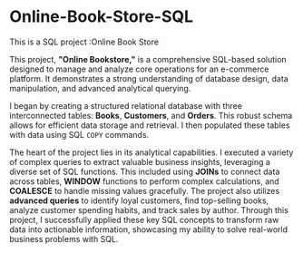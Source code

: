# Online-Book-Store-SQL
This is a SQL project :Online Book Store

This project, **"Online Bookstore,"** is a comprehensive SQL-based solution designed to manage and analyze core operations for an e-commerce platform. It demonstrates a strong understanding of database design, data manipulation, and advanced analytical querying.

I began by creating a structured relational database with three interconnected tables: **Books**, **Customers**, and **Orders**. This robust schema allows for efficient data storage and retrieval. I then populated these tables with data using SQL `COPY` commands.

The heart of the project lies in its analytical capabilities. I executed a variety of complex queries to extract valuable business insights, leveraging a diverse set of SQL functions. This included using **JOINs** to connect data across tables, **WINDOW** functions to perform complex calculations, and **COALESCE** to handle missing values gracefully. The project also utilizes **advanced queries** to identify loyal customers, find top-selling books, analyze customer spending habits, and track sales by author. Through this project, I successfully applied these key SQL concepts to transform raw data into actionable information, showcasing my ability to solve real-world business problems with SQL.
